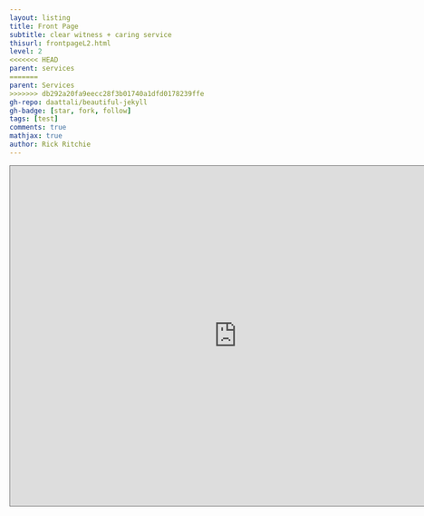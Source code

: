 ```yaml
---
layout: listing
title: Front Page
subtitle: clear witness + caring service
thisurl: frontpageL2.html
level: 2
<<<<<<< HEAD
parent: services
=======
parent: Services
>>>>>>> db292a20fa9eecc28f3b01740a1dfd0178239ffe
gh-repo: daattali/beautiful-jekyll
gh-badge: [star, fork, follow]
tags: [test]
comments: true
mathjax: true
author: Rick Ritchie
---
```


<iframe src="https://calendar.google.com/calendar/embed?height=600&wkst=1&ctz=America%2FLos_Angeles&showPrint=0&src=d2FpZG5lckByZWRlZW1lci1sdXRoZXJhbi5uZXQ&color=%234285f4" style="border:solid 1px #777" width="800" height="600" frameborder="0" scrolling="no"></iframe>

